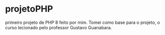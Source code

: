 # projetoPHP
 primeiro projeto de PHP 8 feito por mim.
 Tomei como base para o projeto, o curso lecionado pelo professor Gustavo Guanabara.